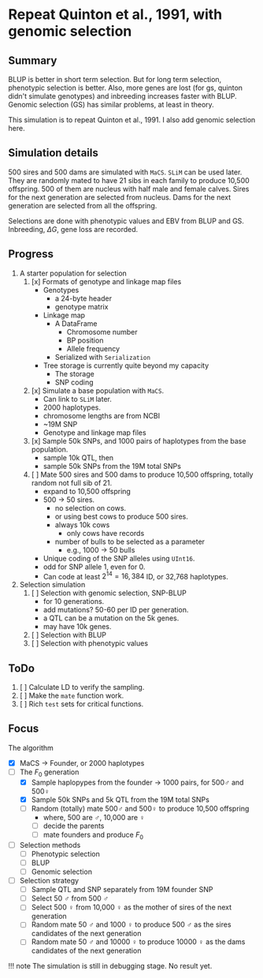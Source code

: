 # Repeat Quinton et al., 1991, with genomic selection

<!-- `echo Repeat Quinton et al., 1991, with genomic selection | md5sum` => effb94... -->

## Summary

BLUP is better in short term selection.
But for long term selection, phenotypic selection is better.
Also, more genes are lost (for gs, quinton didn't simulate genotypes) and inbreeding increases faster with BLUP.
Genomic selection (GS) has similar problems, at least in theory.

This simulation is to repeat Quinton et al., 1991.
I also add genomic selection here.

## Simulation details

500 sires and 500 dams are simulated with `MaCS`. `SLiM` can be used later.
They are randomly mated to have 21 sibs in each family to
produce 10,500 offspring.
500 of them are nucleus with half male and female calves.
Sires for the next generation are selected from nucleus.
Dams for the next generation are selected from all the offspring.

Selections are done with phenotypic values and EBV from BLUP and GS.
Inbreeding, $\Delta G$, gene loss are recorded.

## Progress

1. A starter population for selection
   1. [x] Formats of genotype and linkage map files
      - Genotypes
        - a 24-byte header
        - genotype matrix
      - Linkage map
        - A DataFrame
          - Chromosome number
          - BP position
          - Allele frequency
        - Serialized with `Serialization`
      - Tree storage is currently quite beyond my capacity
        - The storage
        - SNP coding
   2. [x] Simulate a base population with `MaCS`.
      - Can link to `SLiM` later.
      - 2000 haplotypes.
      - chromosome lengths are from NCBI
      - ~19M SNP
      - Genotype and linkage map files
   3. [x] Sample 50k SNPs, and 1000 pairs of haplotypes from the base population.
      - sample 10k QTL, then
      - sample 50k SNPs from the 19M total SNPs
   4. [ ] Mate 500 sires and 500 dams to produce 10,500 offspring, totally random not full sib of 21.
      - expand to 10,500 offspring
      - 500 $\to$ 50 sires.
        - no selection on cows.
        - or using best cows to produce 500 sires.
        - always 10k cows
          - only cows have records
        - number of bulls to be selected as a parameter
          - e.g., 1000 $\to$ 50 bulls
      - Unique coding of the SNP alleles using `UInt16`.
      - odd for SNP allele 1, even for 0.
      - Can code at least $2^{14} = 16,384$ ID, or 32,768 haplotypes.
2. Selection simulation
   1. [ ] Selection with genomic selection, SNP-BLUP
      - for 10 generations.
      - add mutations? 50-60 per ID per generation.
      - a QTL can be a mutation on the 5k genes.
      - may have 10k genes.
   2. [ ] Selection with BLUP
   3. [ ] Selection with phenotypic values

## ToDo

1. [ ] Calculate LD to verify the sampling.
2. [ ] Make the `mate` function work.
3. [ ] Rich `test` sets for critical functions.

## Focus

The algorithm

- [x] MaCS $\to$ Founder, or 2000 haplotypes
- [ ] The $F_0$ generation
  - [x] Sample haplopypes from the founder $\to$ 1000 pairs, for 500♂ and 500♀
  - [x] Sample 50k SNPs and 5k QTL from the 19M total SNPs
  - [ ] Random (totally) mate 500♂ and 500♀ to produce 10,500 offspring
    - where, 500 are ♂, 10,000 are ♀
    - [ ] decide the parents
    - [ ] mate founders and produce $F_0$
- [ ] Selection methods
  - [ ] Phenotypic selection
  - [ ] BLUP
  - [ ] Genomic selection
- [ ] Selection strategy
  - [ ] Sample QTL and SNP separately from 19M founder SNP
  - [ ] Select 50 ♂ from 500 ♂
  - [ ] Select 500 ♀ from 10,000 ♀ as the mother of sires of the next generation
  - [ ] Random mate 50 ♂ and 1000 ♀ to produce 500 ♂ as the sires candidates of the next generation
  - [ ] Random mate 50 ♂ and 10000 ♀ to produce 10000 ♀ as the dams candidates of the next generation

!!! note
    The simulation is still in debugging stage.
    No result yet.
